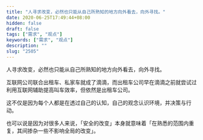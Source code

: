```yaml
---
title: "人寻求改变，必然也只能从自己所熟知的地方向外看去，向外寻找。"
date: 2020-06-25T17:49:44+08:00
hidden: false
draft: false
tags: ["需求", "观点"]
keywords: ["需求", "观点"]
description: ""
slug: "2505"
---
```

人寻求改变，必然也只能从自己所熟知的地方向外看去，向外寻找。

互联网公司联合出租车、私家车就成了滴滴，而出租车公司早在滴滴之前就尝试过利用互联网辅助提高叫车效率，但依然是出租车公司。

这不仅是因为每个人都是在透过自己的认知，自己的观念认识环境，并决策与行动。

也可以说是因为对很多人来说，「安全的改变」本身就意味着「在熟悉的范围内重复，其间掺杂一些不影响全局的改变」。
